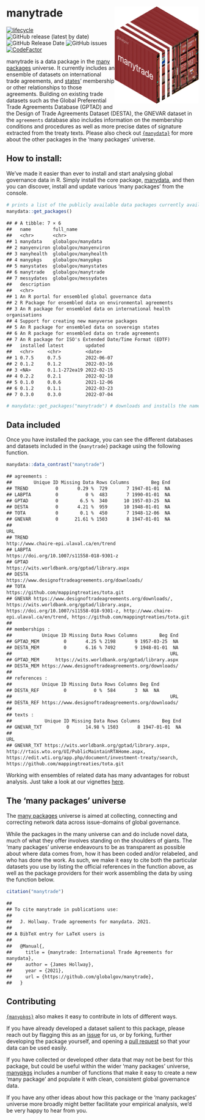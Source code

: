 
# manytrade <img src="man/figures/manytradeContainer.png" align="right" width="220"/>

<!-- badges: start -->

[![lifecycle](https://img.shields.io/badge/lifecycle-experimental-orange.svg)](https://www.tidyverse.org/lifecycle/#experimental)
![GitHub release (latest by
date)](https://img.shields.io/github/v/release/globalgov/manytrade)
![GitHub Release
Date](https://img.shields.io/github/release-date/globalgov/manytrade)
![GitHub
issues](https://img.shields.io/github/issues-raw/globalgov/manytrade)
[![CodeFactor](https://www.codefactor.io/repository/github/globalgov/manytrade/badge/main)](https://www.codefactor.io/repository/github/globalgov/manytrade/overview/main)
<!-- [![CII Best Practices](https://bestpractices.coreinfrastructure.org/projects/4867/badge)](https://bestpractices.coreinfrastructure.org/projects/4867) -->
<!-- badges: end -->

manytrade is a data package in the [many
packages](https://github.com/globalgov/) universe. It currently includes
an ensemble of datasets on international trade agreements, and
[states](https://github.com/globalgov/manystates)’ membership or other
relationships to those agreements. Building on existing trade datasets
such as the Global Preferential Trade Agreements Database (GPTAD) and
the Design of Trade Agreements Dataset (DESTA), the GNEVAR dataset in
the `agreements` database also includes information on the membership
conditions and procedures as well as more precise dates of signature
extracted from the treaty texts. Please also check out
[`{manydata}`](https://github.com/globalgov/manydata) for more about the
other packages in the ‘many packages’ universe.

## How to install:

We’ve made it easier than ever to install and start analysing global
governance data in R. Simply install the core package,
[manydata](https://github.com/globalgov/manydata), and then you can
discover, install and update various ‘many packages’ from the console.

``` r
# prints a list of the publicly available data packages currently available
manydata::get_packages()
```

    ## # A tibble: 7 × 6
    ##   name        full_name            
    ##   <chr>       <chr>                
    ## 1 manydata    globalgov/manydata   
    ## 2 manyenviron globalgov/manyenviron
    ## 3 manyhealth  globalgov/manyhealth 
    ## 4 manypkgs    globalgov/manypkgs   
    ## 5 manystates  globalgov/manystates 
    ## 6 manytrade   globalgov/manytrade  
    ## 7 messydates  globalgov/messydates 
    ##   description                                                          
    ##   <chr>                                                                
    ## 1 An R portal for ensembled global governance data                     
    ## 2 R Package for ensembled data on environmental agreements             
    ## 3 An R package for ensembled data on international health organisations
    ## 4 Support for creating new manyverse packages                          
    ## 5 An R package for ensembled data on sovereign states                  
    ## 6 An R package for ensembled data on trade agreements                  
    ## 7 An R package for ISO's Extended Date/Time Format (EDTF)              
    ##   installed latest        updated   
    ##   <chr>     <chr>         <date>    
    ## 1 0.7.5     0.7.5         2022-06-07
    ## 2 0.1.2     0.1.2         2022-03-16
    ## 3 <NA>      0.1.1-272ea19 2022-02-15
    ## 4 0.2.2     0.2.1         2022-02-18
    ## 5 0.1.0     0.0.6         2021-12-06
    ## 6 0.1.2     0.1.1         2022-03-23
    ## 7 0.3.0     0.3.0         2022-07-04

``` r
# manydata::get_packages("manytrade") # downloads and installs the named package
```

## Data included

Once you have installed the package, you can see the different databases
and datasets included in the {`manytrade`} package using the following
function.

``` r
manydata::data_contrast("manytrade")
```

    ## agreements :
    ##        Unique ID Missing Data Rows Columns        Beg End
    ## TREND          0       0.29 %  729       7 1947-01-01  NA
    ## LABPTA         0          0 %  483       7 1990-01-01  NA
    ## GPTAD          0        6.5 %  340      10 1957-03-25  NA
    ## DESTA          0       4.21 %  959      10 1948-01-01  NA
    ## TOTA           0        0.1 %  450       7 1948-12-06  NA
    ## GNEVAR         0      21.61 % 1503       8 1947-01-01  NA
    ##                                                                                                                                                                                                                                        URL
    ## TREND                                                                                                                                                                                             http://www.chaire-epi.ulaval.ca/en/trend
    ## LABPTA                                                                                                                                                                                           https://doi.org/10.1007/s11558-018-9301-z
    ## GPTAD                                                                                                                                                                                        https://wits.worldbank.org/gptad/library.aspx
    ## DESTA                                                                                                                                                                                   https://www.designoftradeagreements.org/downloads/
    ## TOTA                                                                                                                                                                                           https://github.com/mappingtreaties/tota.git
    ## GNEVAR https://www.designoftradeagreements.org/downloads/, https://wits.worldbank.org/gptad/library.aspx, https://doi.org/10.1007/s11558-018-9301-z, http://www.chaire-epi.ulaval.ca/en/trend, https://github.com/mappingtreaties/tota.git
    ## 
    ## memberships :
    ##           Unique ID Missing Data Rows Columns        Beg End
    ## GPTAD_MEM         0       4.25 % 2198       9 1957-03-25  NA
    ## DESTA_MEM         0       6.16 % 7492       9 1948-01-01  NA
    ##                                                          URL
    ## GPTAD_MEM      https://wits.worldbank.org/gptad/library.aspx
    ## DESTA_MEM https://www.designoftradeagreements.org/downloads/
    ## 
    ## references :
    ##           Unique ID Missing Data Rows Columns Beg End
    ## DESTA_REF         0          0 %  584       3  NA  NA
    ##                                                          URL
    ## DESTA_REF https://www.designoftradeagreements.org/downloads/
    ## 
    ## texts :
    ##            Unique ID Missing Data Rows Columns        Beg End
    ## GNEVAR_TXT         0      14.98 % 1503       8 1947-01-01  NA
    ##                                                                                                                                                                                                                       URL
    ## GNEVAR_TXT https://wits.worldbank.org/gptad/library.aspx, http://rtais.wto.org/UI/PublicMaintainRTAHome.aspx, https://edit.wti.org/app.php/document/investment-treaty/search, https://github.com/mappingtreaties/tota.git

Working with ensembles of related data has many advantages for robust
analysis. Just take a look at our vignettes
[here](https://globalgov.github.io/manydata/articles/user.html).

## The ‘many packages’ universe

The [many packages](https://github.com/globalgov/) universe is aimed at
collecting, connecting and correcting network data across issue-domains
of global governance.

While the packages in the many universe can and do include novel data,
much of what they offer involves standing on the shoulders of giants.
The ‘many packages’ universe endeavours to be as transparent as possible
about where data comes from, how it has been coded and/or relabeled, and
who has done the work. As such, we make it easy to cite both the
particular datasets you use by listing the official references in the
function above, as well as the package providers for their work
assembling the data by using the function below.

``` r
citation("manytrade")
```

    ## 
    ## To cite manytrade in publications use:
    ## 
    ##   J. Hollway. Trade agreements for manydata. 2021.
    ## 
    ## A BibTeX entry for LaTeX users is
    ## 
    ##   @Manual{,
    ##     title = {manytrade: International Trade Agreements for manydata},
    ##     author = {James Hollway},
    ##     year = {2021},
    ##     url = {https://github.com/globalgov/manytrade},
    ##   }

## Contributing

[`{manypkgs}`](https://github.com/globalgov/manypkgs) also makes it easy
to contribute in lots of different ways.

If you have already developed a dataset salient to this package, please
reach out by flagging this as an
[issue](https://github.com/globalgov/manytrade/issues) for us, or by
forking, further developing the package yourself, and opening a [pull
request](https://github.com/globalgov/manytrade/pulls) so that your data
can be used easily.

If you have collected or developed other data that may not be best for
this package, but could be useful within the wider ‘many packages’
universe, [manypkgs](https://github.com/globalgov/manypkgs) includes a
number of functions that make it easy to create a new ‘many package’ and
populate it with clean, consistent global governance data.

If you have any other ideas about how this package or the ‘many
packages’ universe more broadly might better facilitate your empirical
analysis, we’d be very happy to hear from you.
